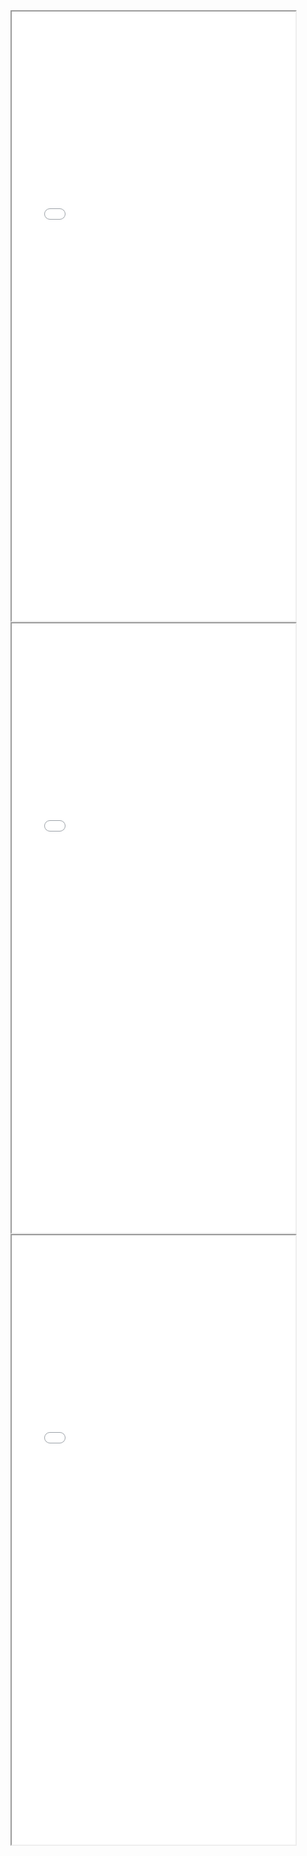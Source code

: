 <div>
  <iframe id="Frame1"
      title="Group 1"
      width="90%"
      height="25%"
      src="/g1/group1.md">
  </iframe>   
  <iframe id="Frame2"
      title="Group 2"
      width="90%"
      height="25%"
      src="/g2/group2.md">
  </iframe>   
  <iframe id="Frame3"
      title="Group 3"
      width="90%"
      height="25%"
      src="/g3/group3.md">
  </iframe>    
</div>
</div></div>
</  </div</ifr/div>
